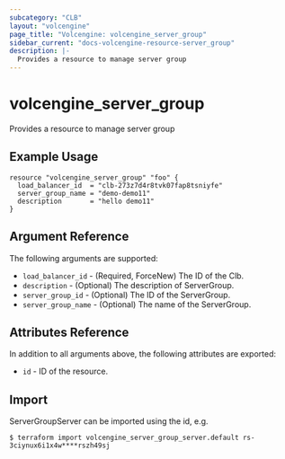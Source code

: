 ```yaml
---
subcategory: "CLB"
layout: "volcengine"
page_title: "Volcengine: volcengine_server_group"
sidebar_current: "docs-volcengine-resource-server_group"
description: |-
  Provides a resource to manage server group
---
```

# volcengine_server_group
Provides a resource to manage server group
## Example Usage
```hcl
resource "volcengine_server_group" "foo" {
  load_balancer_id  = "clb-273z7d4r8tvk07fap8tsniyfe"
  server_group_name = "demo-demo11"
  description       = "hello demo11"
}
```
## Argument Reference
The following arguments are supported:
* `load_balancer_id` - (Required, ForceNew) The ID of the Clb.
* `description` - (Optional) The description of ServerGroup.
* `server_group_id` - (Optional) The ID of the ServerGroup.
* `server_group_name` - (Optional) The name of the ServerGroup.

## Attributes Reference
In addition to all arguments above, the following attributes are exported:
* `id` - ID of the resource.



## Import
ServerGroupServer can be imported using the id, e.g.
```
$ terraform import volcengine_server_group_server.default rs-3ciynux6i1x4w****rszh49sj
```


